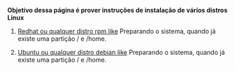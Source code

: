 **Objetivo dessa página é prover instruções de instalação de vários distros Linux**
1. [Redhat ou qualquer distro rpm like](home_intact.md)
  Preparando o sistema, quando já existe uma partição / e /home.
   
3. [Ubuntu ou qualquer distro debian like](home_intact.md)
  Preparando o sistema, quando já existe uma partição / e /home.

   


